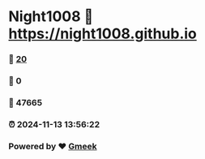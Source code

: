 # Night1008 :link: https://night1008.github.io 
### :page_facing_up: [20](https://night1008.github.io/tag.html) 
### :speech_balloon: 0 
### :hibiscus: 47665 
### :alarm_clock: 2024-11-13 13:56:22 
### Powered by :heart: [Gmeek](https://github.com/Meekdai/Gmeek)
